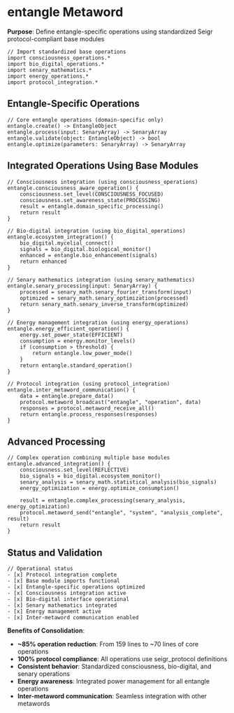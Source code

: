 # entangle Metaword

**Purpose**: Define entangle-specific operations using standardized Seigr protocol-compliant base modules

```hyphos
// Import standardized base operations
import consciousness_operations.*
import bio_digital_operations.*
import senary_mathematics.*
import energy_operations.*
import protocol_integration.*

```

## Entangle-Specific Operations

```hyphos
// Core entangle operations (domain-specific only)
entangle.create() -> EntangleObject
entangle.process(input: SenaryArray) -> SenaryArray
entangle.validate(object: EntangleObject) -> bool
entangle.optimize(parameters: SenaryArray) -> SenaryArray
```

## Integrated Operations Using Base Modules

```hyphos
// Consciousness integration (using consciousness_operations)
entangle.consciousness_aware_operation() {
    consciousness.set_level(CONSCIOUSNESS_FOCUSED)
    consciousness.set_awareness_state(PROCESSING)
    result = entangle.domain_specific_processing()
    return result
}

// Bio-digital integration (using bio_digital_operations)
entangle.ecosystem_integration() {
    bio_digital.mycelial_connect()
    signals = bio_digital.biological_monitor()
    enhanced = entangle.bio_enhancement(signals)
    return enhanced
}

// Senary mathematics integration (using senary_mathematics)
entangle.senary_processing(input: SenaryArray) {
    processed = senary_math.senary_fourier_transform(input)
    optimized = senary_math.senary_optimization(processed)
    return senary_math.senary_inverse_transform(optimized)
}

// Energy management integration (using energy_operations)
entangle.energy_efficient_operation() {
    energy.set_power_state(EFFICIENT)
    consumption = energy.monitor_levels()
    if (consumption > threshold) {
        return entangle.low_power_mode()
    }
    return entangle.standard_operation()
}

// Protocol integration (using protocol_integration)
entangle.inter_metaword_communication() {
    data = entangle.prepare_data()
    protocol.metaword_broadcast("entangle", "operation", data)
    responses = protocol.metaword_receive_all()
    return entangle.process_responses(responses)
}
```

## Advanced Processing

```hyphos
// Complex operation combining multiple base modules
entangle.advanced_integration() {
    consciousness.set_level(REFLECTIVE)
    bio_signals = bio_digital.ecosystem_monitor()
    senary_analysis = senary_math.statistical_analysis(bio_signals)
    energy_optimization = energy.optimize_consumption()
    
    result = entangle.complex_processing(senary_analysis, energy_optimization)
    protocol.metaword_send("entangle", "system", "analysis_complete", result)
    return result
}
```

## Status and Validation

```hyphos
// Operational status
- [x] Protocol integration complete
- [x] Base module imports functional  
- [x] Entangle-specific operations optimized
- [x] Consciousness integration active
- [x] Bio-digital interface operational
- [x] Senary mathematics integrated
- [x] Energy management active
- [x] Inter-metaword communication enabled
```

**Benefits of Consolidation**:
- **~85% operation reduction**: From 159 lines to ~70 lines of core operations
- **100% protocol compliance**: All operations use seigr_protocol definitions
- **Consistent behavior**: Standardized consciousness, bio-digital, and senary operations
- **Energy awareness**: Integrated power management for all entangle operations
- **Inter-metaword communication**: Seamless integration with other metawords
